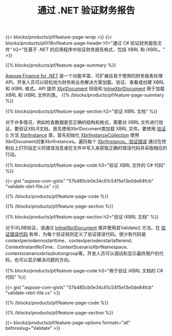 ﻿---
title: 通过 .NET 验证财务报告
url: /zh/net/validate/
description:  C# 代码，用于通过 .NET 库验证 XBRL 和 iXBRL 文件中的财务报告。
---
{{< blocks/products/pf/feature-page-wrap >}}
{{< blocks/products/pf/i18n/feature-page-header h1="通过 C# 验证财务报告文件" h2="在基于 .NET 的应用程序中验证财务报告格式，包括 XBRL 和 iXBRL。" >}}

{{% blocks/products/pf/feature-page-summary %}}

[Aspose.Finance for .NET](https://products.aspose.com/finance/net/) 是一个功能丰富、可扩展且易于使用的财务报表处理 API。开发人员可以轻松地为财务和业务解决方案加载、验证、查看或创建 XBRL 和 iXBRL 格式。API 提供 [XbrlDocument](https://apireference.aspose.com/finance/net/aspose.finance.xbrl/xbrldocument) 班级和  [InlineXbrlDocument](https://apireference.aspose.com/finance/net/aspose.finance.xbrl.inline/inlinexbrldocument) 用于加载 XBRL 和 iXBRL 文件的类。
{{% /blocks/products/pf/feature-page-summary %}}

{{% blocks/products/pf/feature-page-section h2="验证 XBRL 文档" %}}

对于许多情况，例如检查数据是否正确的结构和格式，需要对 XBRL 文件进行验证。要验证XBLR文档，首先使用XbrlDocument类加载 XBRL 文件。要使用 [验证 ()](https://apireference.aspose.com/finance/net/aspose.finance.xbrl/xbrlinstance/methods/validate) 方法 [XbrlInstance](https://apireference.aspose.com/finance/net/aspose.finance.xbrl/xbrlinstance) 类，首先初始化 [XbrlInstanceCollection](https://apireference.aspose.com/finance/net/aspose.finance.xbrl/xbrlinstancecollection) 使用XbrlDocument对象XbrlInstances。遍历每个 [XbrlInstance。验证错误](https://apireference.aspose.com/finance/net/aspose.finance.xbrl/xbrlinstance/properties/validationerrors) 通过在控制台上打印自定义的错误消息或在文件中写入来获取正确的错误代码并采取相应的行动。

{{% blocks/products/pf/feature-page-code h3="验证 XBRL 文件的 C# 代码" %}}

{{< gist "aspose-com-gists" "57b485cb0e34c61c54f5e13e0de84fcb" "validate-xbrl-file.cs" >}} 

{{% /blocks/products/pf/feature-page-code %}}

{{% /blocks/products/pf/feature-page-section %}}

{{% blocks/products/pf/feature-page-section h2="验证 iXBRL 文档" %}}

对于iXLRB验证，请通过 [InlineXbrlDocument](https://apireference.aspose.com/finance/net/aspose.finance.xbrl.inline/inlinexbrldocument) 类并使用其Validate() 方法。在 [验证错误代码](https://apireference.aspose.com/finance/net/aspose.finance.xbrl.validator/validationerrorcode) 枚举，为每个验证规则定义了验证错误代码。很少有代码是contextperiodennostarttime、contextperiodenstartafterend、ContextInstantNoTime、ContextScenarioXbrlNamespace、contextscenarioxbrlsubutiongroup等。开发人员可以调试和显示最终用户的代码，也可以显示解决问题的方向。

{{% blocks/products/pf/feature-page-code h3="用于验证 iXBRL 文档的 C# 代码" %}}

{{< gist "aspose-com-gists" "57b485cb0e34c61c54f5e13e0de84fcb" "validate-ixbrl-file.cs" >}}

{{% /blocks/products/pf/feature-page-code %}}

{{% /blocks/products/pf/feature-page-section %}}

{{< blocks/products/pf/feature-page-options formats="all" beforeslug="Validate" >}}